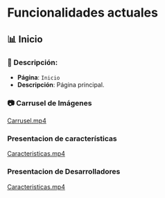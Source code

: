 # Funcionalidades actuales

## **📊 Inicio**

### **📝 Descripción:**

- **Página**: `Inicio`
- **Descripción**: Página principal.

### **📷 Carrusel de Imágenes**

[Carrusel.mp4](utiles/Carrusel.mp4)

### **Presentacion de características**

[Caracteristicas.mp4](utiles/Caracteristicas.mp4)

### **Presentacion de Desarrolladores**

[Caracteristicas.mp4](utiles/Caracteristicas.mp4)

